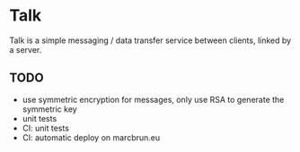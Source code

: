 # Talk

Talk is a simple messaging / data transfer service between clients, linked by a server.

## TODO
- use symmetric encryption for messages, only use RSA to generate the symmetric key
- unit tests
- CI: unit tests
- CI: automatic deploy on marcbrun.eu